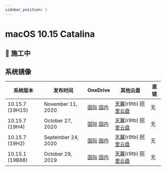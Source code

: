 ```yaml
---
sidebar_position: 3
---
```


# macOS 10.15 Catalina

## 🚧 施工中

## 系统镜像

| 系统版本 | 发布时间 | OneDrive | 其他云盘 | 直链 |
| --- | --- | --- | --- | --- |
| 10.15.7 (19H15)   | November 11, 2020  | [国际](https://mirror1.flinty.moe/onedrive1/Apple%20Software%20Mirror/macOS/10.15%20Catalina/Install.macOS.Catalina.10.15.7.19H15.dmg) [国内](https://mirror1.flinty.moe/onedrive2/Apple%20Software/macOS/10.15%20Catalina/Install.macOS.Catalina.10.15.7.19H15.dmg) | [天翼](https://cloud.189.cn/t/UN7j6zYnieAn)(r9tb) [阿里云盘](https://mirror3.flinty.moe/AliyunDrive/macOS/10.15%20Catalina/Install.macOS.Catalina.10.15.7.19H15.dmg) | 无 |
| 10.15.7 (19H4)   | October 27, 2020  | [国际](https://mirror1.flinty.moe/onedrive1/Apple%20Software%20Mirror/macOS/10.15%20Catalina/Install.macOS.Catalina.10.15.7.19H4.dmg) [国内](https://mirror1.flinty.moe/onedrive2/Apple%20Software/macOS/10.15%20Catalina/Install.macOS.Catalina.10.15.7.19H4.dmg) | [天翼](https://cloud.189.cn/t/UN7j6zYnieAn)(r9tb) [阿里云盘](https://mirror3.flinty.moe/AliyunDrive/macOS/10.15%20Catalina/Install.macOS.Catalina.10.15.7.19H4.dmg) | 无 |
| 10.15.7 (19H2)   | September 24, 2020  | [国际](https://mirror1.flinty.moe/onedrive1/Apple%20Software%20Mirror/macOS/10.15%20Catalina/Install.macOS.Catalina.10.15.7.19H2.dmg) [国内](https://mirror1.flinty.moe/onedrive2/Apple%20Software/macOS/10.15%20Catalina/Install.macOS.Catalina.10.15.7.19H2.dmg) | [天翼](https://cloud.189.cn/t/UN7j6zYnieAn)(r9tb) [阿里云盘](https://mirror3.flinty.moe/AliyunDrive/macOS/10.15%20Catalina/Install.macOS.Catalina.10.15.7.19H2.dmg) | 无 |
| 10.15.1 (19B88)   | October 29, 2019  | [国际](https://mirror1.flinty.moe/onedrive1/Apple%20Software%20Mirror/macOS/10.15%20Catalina/Install.macOS.Catalina.10.15.1.19B88.dmg) [国内](https://mirror1.flinty.moe/onedrive2/Apple%20Software/macOS/10.15%20Catalina/Install.macOS.Catalina.10.15.1.19B88.dmg) | [天翼](https://cloud.189.cn/t/UN7j6zYnieAn)(r9tb) [阿里云盘](https://mirror3.flinty.moe/AliyunDrive/macOS/10.15%20Catalina/Install.macOS.Catalina.10.15.1.19B88.dmg) | 无 |
